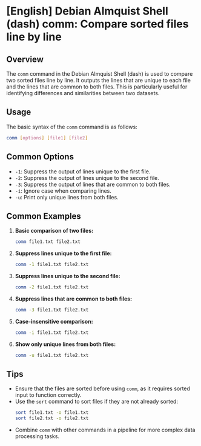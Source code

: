# [English] Debian Almquist Shell (dash) comm: Compare sorted files line by line

## Overview
The `comm` command in the Debian Almquist Shell (dash) is used to compare two sorted files line by line. It outputs the lines that are unique to each file and the lines that are common to both files. This is particularly useful for identifying differences and similarities between two datasets.

## Usage
The basic syntax of the `comm` command is as follows:

```bash
comm [options] [file1] [file2]
```

## Common Options
- `-1`: Suppress the output of lines unique to the first file.
- `-2`: Suppress the output of lines unique to the second file.
- `-3`: Suppress the output of lines that are common to both files.
- `-i`: Ignore case when comparing lines.
- `-u`: Print only unique lines from both files.

## Common Examples

1. **Basic comparison of two files:**
   ```bash
   comm file1.txt file2.txt
   ```

2. **Suppress lines unique to the first file:**
   ```bash
   comm -1 file1.txt file2.txt
   ```

3. **Suppress lines unique to the second file:**
   ```bash
   comm -2 file1.txt file2.txt
   ```

4. **Suppress lines that are common to both files:**
   ```bash
   comm -3 file1.txt file2.txt
   ```

5. **Case-insensitive comparison:**
   ```bash
   comm -i file1.txt file2.txt
   ```

6. **Show only unique lines from both files:**
   ```bash
   comm -u file1.txt file2.txt
   ```

## Tips
- Ensure that the files are sorted before using `comm`, as it requires sorted input to function correctly.
- Use the `sort` command to sort files if they are not already sorted:
  ```bash
  sort file1.txt -o file1.txt
  sort file2.txt -o file2.txt
  ```
- Combine `comm` with other commands in a pipeline for more complex data processing tasks.